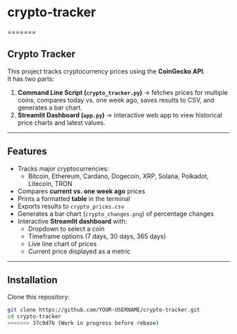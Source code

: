 
# crypto-tracker
=======
## Crypto Tracker

This project tracks cryptocurrency prices using the **CoinGecko API**.  
It has two parts:
1. **Command Line Script (`crypto_tracker.py`)** → fetches prices for multiple coins, compares today vs. one week ago, saves results to CSV, and generates a bar chart.
2. **Streamlit Dashboard (`app.py`)** → interactive web app to view historical price charts and latest values.

---

## Features

- Tracks major cryptocurrencies:
  - Bitcoin, Ethereum, Cardano, Dogecoin, XRP, Solana, Polkadot, Litecoin, TRON
- Compares **current vs. one week ago** prices
- Prints a formatted **table** in the terminal
- Exports results to `crypto_prices.csv`
- Generates a bar chart (`crypto_changes.png`) of percentage changes
- Interactive **Streamlit dashboard** with:
  - Dropdown to select a coin
  - Timeframe options (7 days, 30 days, 365 days)
  - Live line chart of prices
  - Current price displayed as a metric

---

## Installation

Clone this repository:

```bash
git clone https://github.com/YOUR-USERNAME/crypto-tracker.git
cd crypto-tracker
>>>>>>> 37c9d7b (Work in progress before rebase)
